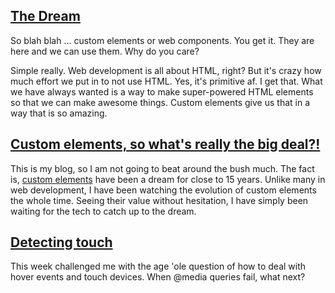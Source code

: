 ## [The Dream](/blog/the-dream)
<small><auro-datetime utc="2020-11-09T00:01:00Z" month="long"></auro-datetime></small>

So blah blah ... custom elements or web components. You get it. They are here and we can use them. Why do you care?

Simple really. Web development is all about HTML, right? But it's crazy how much effort we put in to not use HTML. Yes, it's primitive af. I get that. What we have always wanted is a way to make super-powered HTML elements so that we can make awesome things. Custom elements give us that in a way that is so amazing.

## [Custom elements, so what's really the big deal?!](/blog/custom-elements)
<small><auro-datetime utc="2020-11-06T00:01:00Z" month="long"></auro-datetime></small>

This is my blog, so I am not going to beat around the bush much. The fact is, [custom elements](https://developer.mozilla.org/en-US/docs/Web/Web_Components/Using_custom_elements) have been a dream for close to 15 years. Unlike many in web development, I have been watching the evolution of custom elements the whole time. Seeing their value without hesitation, I have simply been waiting for the tech to catch up to the dream.

## [Detecting touch](/blog/detecting-touch)
<small><auro-datetime utc="2020-03-01T00:01:00Z" month="long"></auro-datetime></small>

This week challenged me with the age 'ole question of how to deal with hover events and touch devices. When @media queries fail, what next?
